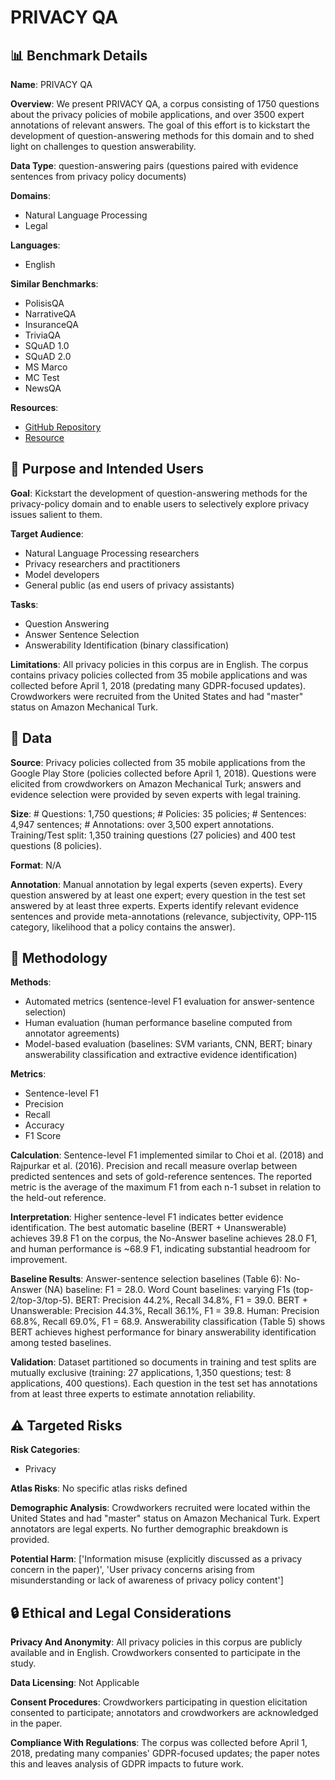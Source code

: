 # PRIVACY QA

## 📊 Benchmark Details

**Name**: PRIVACY QA

**Overview**: We present PRIVACY QA, a corpus consisting of 1750 questions about the privacy policies of mobile applications, and over 3500 expert annotations of relevant answers. The goal of this effort is to kickstart the development of question-answering methods for this domain and to shed light on challenges to question answerability.

**Data Type**: question-answering pairs (questions paired with evidence sentences from privacy policy documents)

**Domains**:
- Natural Language Processing
- Legal

**Languages**:
- English

**Similar Benchmarks**:
- PolisisQA
- NarrativeQA
- InsuranceQA
- TriviaQA
- SQuAD 1.0
- SQuAD 2.0
- MS Marco
- MC Test
- NewsQA

**Resources**:
- [GitHub Repository](https://github.com/AbhilashaRavichander/PrivacyQA_EMNLP)
- [Resource](https://arxiv.org/abs/1911.00841)

## 🎯 Purpose and Intended Users

**Goal**: Kickstart the development of question-answering methods for the privacy-policy domain and to enable users to selectively explore privacy issues salient to them.

**Target Audience**:
- Natural Language Processing researchers
- Privacy researchers and practitioners
- Model developers
- General public (as end users of privacy assistants) 

**Tasks**:
- Question Answering
- Answer Sentence Selection
- Answerability Identification (binary classification)

**Limitations**: All privacy policies in this corpus are in English. The corpus contains privacy policies collected from 35 mobile applications and was collected before April 1, 2018 (predating many GDPR-focused updates). Crowdworkers were recruited from the United States and had "master" status on Amazon Mechanical Turk.

## 💾 Data

**Source**: Privacy policies collected from 35 mobile applications from the Google Play Store (policies collected before April 1, 2018). Questions were elicited from crowdworkers on Amazon Mechanical Turk; answers and evidence selection were provided by seven experts with legal training.

**Size**: # Questions: 1,750 questions; # Policies: 35 policies; # Sentences: 4,947 sentences; # Annotations: over 3,500 expert annotations. Training/Test split: 1,350 training questions (27 policies) and 400 test questions (8 policies).

**Format**: N/A

**Annotation**: Manual annotation by legal experts (seven experts). Every question answered by at least one expert; every question in the test set answered by at least three experts. Experts identify relevant evidence sentences and provide meta-annotations (relevance, subjectivity, OPP-115 category, likelihood that a policy contains the answer).

## 🔬 Methodology

**Methods**:
- Automated metrics (sentence-level F1 evaluation for answer-sentence selection)
- Human evaluation (human performance baseline computed from annotator agreements)
- Model-based evaluation (baselines: SVM variants, CNN, BERT; binary answerability classification and extractive evidence identification)

**Metrics**:
- Sentence-level F1
- Precision
- Recall
- Accuracy
- F1 Score

**Calculation**: Sentence-level F1 implemented similar to Choi et al. (2018) and Rajpurkar et al. (2016). Precision and recall measure overlap between predicted sentences and sets of gold-reference sentences. The reported metric is the average of the maximum F1 from each n-1 subset in relation to the held-out reference.

**Interpretation**: Higher sentence-level F1 indicates better evidence identification. The best automatic baseline (BERT + Unanswerable) achieves 39.8 F1 on the corpus, the No-Answer baseline achieves 28.0 F1, and human performance is ~68.9 F1, indicating substantial headroom for improvement.

**Baseline Results**: Answer-sentence selection baselines (Table 6): No-Answer (NA) baseline: F1 = 28.0. Word Count baselines: varying F1s (top-2/top-3/top-5). BERT: Precision 44.2%, Recall 34.8%, F1 = 39.0. BERT + Unanswerable: Precision 44.3%, Recall 36.1%, F1 = 39.8. Human: Precision 68.8%, Recall 69.0%, F1 = 68.9. Answerability classification (Table 5) shows BERT achieves highest performance for binary answerability identification among tested baselines.

**Validation**: Dataset partitioned so documents in training and test splits are mutually exclusive (training: 27 applications, 1,350 questions; test: 8 applications, 400 questions). Each question in the test set has annotations from at least three experts to estimate annotation reliability.

## ⚠️ Targeted Risks

**Risk Categories**:
- Privacy

**Atlas Risks**:
No specific atlas risks defined

**Demographic Analysis**: Crowdworkers recruited were located within the United States and had "master" status on Amazon Mechanical Turk. Expert annotators are legal experts. No further demographic breakdown is provided.

**Potential Harm**: ['Information misuse (explicitly discussed as a privacy concern in the paper)', 'User privacy concerns arising from misunderstanding or lack of awareness of privacy policy content']

## 🔒 Ethical and Legal Considerations

**Privacy And Anonymity**: All privacy policies in this corpus are publicly available and in English. Crowdworkers consented to participate in the study.

**Data Licensing**: Not Applicable

**Consent Procedures**: Crowdworkers participating in question elicitation consented to participate; annotators and crowdworkers are acknowledged in the paper.

**Compliance With Regulations**: The corpus was collected before April 1, 2018, predating many companies' GDPR-focused updates; the paper notes this and leaves analysis of GDPR impacts to future work.
